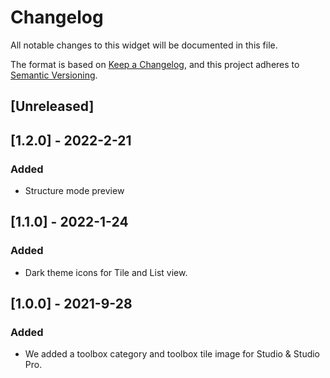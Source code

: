 # Changelog

All notable changes to this widget will be documented in this file.

The format is based on [Keep a Changelog](https://keepachangelog.com/en/1.0.0/), and this project adheres to [Semantic Versioning](https://semver.org/spec/v2.0.0.html).

## [Unreleased]

## [1.2.0] - 2022-2-21

### Added

-   Structure mode preview

## [1.1.0] - 2022-1-24

### Added

-   Dark theme icons for Tile and List view.

## [1.0.0] - 2021-9-28

### Added

-   We added a toolbox category and toolbox tile image for Studio & Studio Pro.
